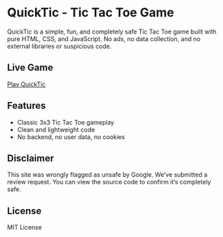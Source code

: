 # QuickTic - Tic Tac Toe Game

QuickTic is a simple, fun, and completely safe Tic Tac Toe game built with pure HTML, CSS, and JavaScript. No ads, no data collection, and no external libraries or suspicious code.

## Live Game
[Play QuickTic](https://biswajeet2728.github.io/QuickTic/)

## Features
- Classic 3x3 Tic Tac Toe gameplay
- Clean and lightweight code
- No backend, no user data, no cookies

## Disclaimer
This site was wrongly flagged as unsafe by Google. We’ve submitted a review request. You can view the source code to confirm it’s completely safe.

## License
MIT License
